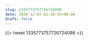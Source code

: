 ```yaml
---
slug: 1335773757726724098
date: 2020-12-07 02:30:55+00:00
draft: false
---
```


{{< tweet 1335773757726724098 >}}
